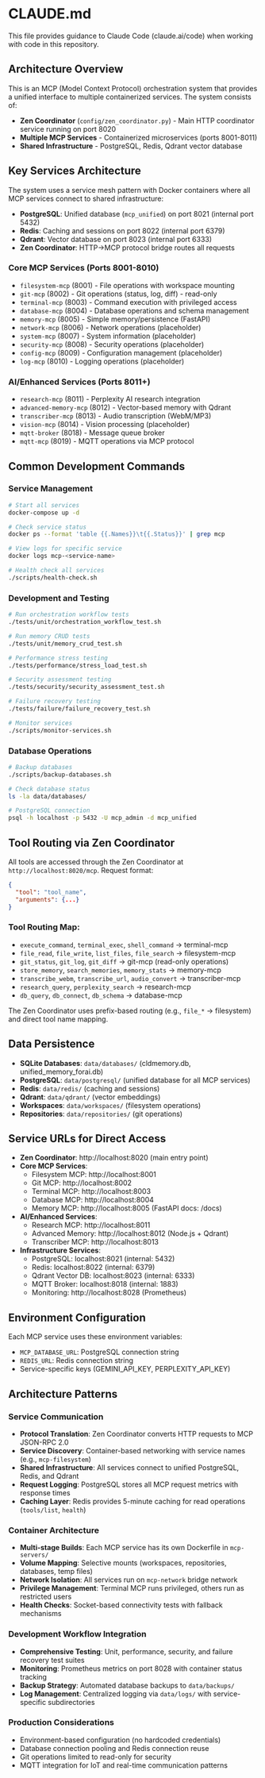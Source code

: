 # CLAUDE.md

This file provides guidance to Claude Code (claude.ai/code) when working with code in this repository.

## Architecture Overview

This is an MCP (Model Context Protocol) orchestration system that provides a unified interface to multiple containerized services. The system consists of:

- **Zen Coordinator** (`config/zen_coordinator.py`) - Main HTTP coordinator service running on port 8020
- **Multiple MCP Services** - Containerized microservices (ports 8001-8011)
- **Shared Infrastructure** - PostgreSQL, Redis, Qdrant vector database

## Key Services Architecture

The system uses a service mesh pattern with Docker containers where all MCP services connect to shared infrastructure:
- **PostgreSQL**: Unified database (`mcp_unified`) on port 8021 (internal port 5432)
- **Redis**: Caching and sessions on port 8022 (internal port 6379)  
- **Qdrant**: Vector database on port 8023 (internal port 6333)
- **Zen Coordinator**: HTTP→MCP protocol bridge routes all requests

### Core MCP Services (Ports 8001-8010)
- `filesystem-mcp` (8001) - File operations with workspace mounting
- `git-mcp` (8002) - Git operations (status, log, diff) - read-only
- `terminal-mcp` (8003) - Command execution with privileged access
- `database-mcp` (8004) - Database operations and schema management
- `memory-mcp` (8005) - Simple memory/persistence (FastAPI)
- `network-mcp` (8006) - Network operations (placeholder)
- `system-mcp` (8007) - System information (placeholder)
- `security-mcp` (8008) - Security operations (placeholder)
- `config-mcp` (8009) - Configuration management (placeholder)
- `log-mcp` (8010) - Logging operations (placeholder)

### AI/Enhanced Services (Ports 8011+)
- `research-mcp` (8011) - Perplexity AI research integration
- `advanced-memory-mcp` (8012) - Vector-based memory with Qdrant
- `transcriber-mcp` (8013) - Audio transcription (WebM/MP3)
- `vision-mcp` (8014) - Vision processing (placeholder)
- `mqtt-broker` (8018) - Message queue broker
- `mqtt-mcp` (8019) - MQTT operations via MCP protocol

## Common Development Commands

### Service Management
```bash
# Start all services
docker-compose up -d

# Check service status
docker ps --format 'table {{.Names}}\t{{.Status}}' | grep mcp

# View logs for specific service
docker logs mcp-<service-name>

# Health check all services
./scripts/health-check.sh
```

### Development and Testing
```bash
# Run orchestration workflow tests
./tests/unit/orchestration_workflow_test.sh

# Run memory CRUD tests
./tests/unit/memory_crud_test.sh

# Performance stress testing
./tests/performance/stress_load_test.sh

# Security assessment testing
./tests/security/security_assessment_test.sh

# Failure recovery testing
./tests/failure/failure_recovery_test.sh

# Monitor services
./scripts/monitor-services.sh
```

### Database Operations
```bash
# Backup databases
./scripts/backup-databases.sh

# Check database status
ls -la data/databases/

# PostgreSQL connection
psql -h localhost -p 5432 -U mcp_admin -d mcp_unified
```

## Tool Routing via Zen Coordinator

All tools are accessed through the Zen Coordinator at `http://localhost:8020/mcp`. Request format:
```json
{
  "tool": "tool_name",
  "arguments": {...}
}
```

### Tool Routing Map:
- `execute_command`, `terminal_exec`, `shell_command` → terminal-mcp
- `file_read`, `file_write`, `list_files`, `file_search` → filesystem-mcp  
- `git_status`, `git_log`, `git_diff` → git-mcp (read-only operations)
- `store_memory`, `search_memories`, `memory_stats` → memory-mcp
- `transcribe_webm`, `transcribe_url`, `audio_convert` → transcriber-mcp
- `research_query`, `perplexity_search` → research-mcp
- `db_query`, `db_connect`, `db_schema` → database-mcp

The Zen Coordinator uses prefix-based routing (e.g., `file_*` → filesystem) and direct tool name mapping.

## Data Persistence

- **SQLite Databases**: `data/databases/` (cldmemory.db, unified_memory_forai.db)
- **PostgreSQL**: `data/postgresql/` (unified database for all MCP services)
- **Redis**: `data/redis/` (caching and sessions)
- **Qdrant**: `data/qdrant/` (vector embeddings)
- **Workspaces**: `data/workspaces/` (filesystem operations)
- **Repositories**: `data/repositories/` (git operations)

## Service URLs for Direct Access
- **Zen Coordinator**: http://localhost:8020 (main entry point)
- **Core MCP Services**:
  - Filesystem MCP: http://localhost:8001
  - Git MCP: http://localhost:8002  
  - Terminal MCP: http://localhost:8003
  - Database MCP: http://localhost:8004
  - Memory MCP: http://localhost:8005 (FastAPI docs: /docs)
- **AI/Enhanced Services**:
  - Research MCP: http://localhost:8011
  - Advanced Memory: http://localhost:8012 (Node.js + Qdrant)
  - Transcriber MCP: http://localhost:8013
- **Infrastructure Services**:
  - PostgreSQL: localhost:8021 (internal: 5432)
  - Redis: localhost:8022 (internal: 6379)
  - Qdrant Vector DB: localhost:8023 (internal: 6333)
  - MQTT Broker: localhost:8018 (internal: 1883)
  - Monitoring: http://localhost:8028 (Prometheus)

## Environment Configuration

Each MCP service uses these environment variables:
- `MCP_DATABASE_URL`: PostgreSQL connection string
- `REDIS_URL`: Redis connection string
- Service-specific keys (GEMINI_API_KEY, PERPLEXITY_API_KEY)

## Architecture Patterns

### Service Communication
- **Protocol Translation**: Zen Coordinator converts HTTP requests to MCP JSON-RPC 2.0
- **Service Discovery**: Container-based networking with service names (e.g., `mcp-filesystem`)
- **Shared Infrastructure**: All services connect to unified PostgreSQL, Redis, and Qdrant
- **Request Logging**: PostgreSQL stores all MCP request metrics with response times
- **Caching Layer**: Redis provides 5-minute caching for read operations (`tools/list`, `health`)

### Container Architecture
- **Multi-stage Builds**: Each MCP service has its own Dockerfile in `mcp-servers/`
- **Volume Mapping**: Selective mounts (workspaces, repositories, databases, temp files)
- **Network Isolation**: All services run on `mcp-network` bridge network
- **Privilege Management**: Terminal MCP runs privileged, others run as restricted users
- **Health Checks**: Socket-based connectivity tests with fallback mechanisms

### Development Workflow Integration
- **Comprehensive Testing**: Unit, performance, security, and failure recovery test suites
- **Monitoring**: Prometheus metrics on port 8028 with container status tracking
- **Backup Strategy**: Automated database backups to `data/backups/`
- **Log Management**: Centralized logging via `data/logs/` with service-specific subdirectories

### Production Considerations
- Environment-based configuration (no hardcoded credentials)
- Database connection pooling and Redis connection reuse
- Git operations limited to read-only for security
- MQTT integration for IoT and real-time communication patterns